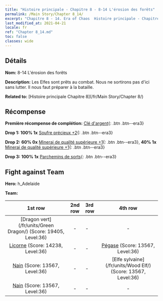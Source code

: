 ```yaml
---
title: "Histoire principale - Chapitre 8 - 8-14 L'érosion des forêts"
permalink: /Main Story/Chapter 8_14/
excerpt: "Chapitre 8 - 14. Era of Chaos  Histoire principale - Chapitre 8_14. 8-14 L'érosion des forêts"
last_modified_at: 2021-04-21
locale: fr
ref: "Chapter 8_14.md"
toc: false
classes: wide
---
```


## Détails

 **Nom:** 8-14 L'érosion des forêts

 **Description:** Les Elfes sont prêts au combat. Nous ne sortirons pas d'ici sans lutter. Il nous faut préparer à la bataille.

 **Related to:** [Histoire principale Chapitre 8](/fr/Main Story/Chapter 8/)

## Récompense

 **Première récompense de complétion:** [Clé d'argent](/fr/Items/con_693/){: .btn .btn--era3}

 **Drop 1:** **100% 1x** [Soufre précieux +2](/fr/Items/mat_29/){: .btn .btn--era3}

 **Drop 2:** **60% 0x** [Minerai de qualité supérieure +1](/fr/Items/mat_19/){: .btn .btn--era3}, **40% 1x** [Minerai de qualité supérieure +1](/fr/Items/mat_19/){: .btn .btn--era3}

 **Drop 3:** **100% 1x** [Parchemins de sorts](/fr/Items/con_694/){: .btn .btn--era3}


## Fight against Team
 **Hero:** h_Adelaide

 **Team:**


  | 1st row | 2nd row | 3rd row | 4th row |
  |:----:|:----:|:----|:----:|
  | [Dragon vert](/fr/units/Green Dragon/) (Score: 19405, Level:36)  | - | - | - |
  | [Licorne](/fr/units/Unicorn/) (Score: 14238, Level:36)  | - | - | [Pégase](/fr/units/Pegasus/) (Score: 13567, Level:36)  |
  | [Nain](/fr/units/Dwarf/) (Score: 13567, Level:36)  | - | - | [Elfe sylvaine](/fr/units/Wood Elf/) (Score: 13567, Level:36)  |
  | [Nain](/fr/units/Dwarf/) (Score: 13567, Level:36)  | - | - | - |


